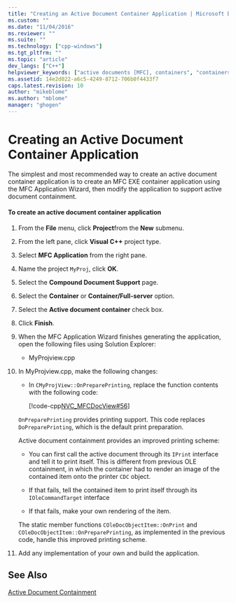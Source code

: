 ```yaml
---
title: "Creating an Active Document Container Application | Microsoft Docs"
ms.custom: ""
ms.date: "11/04/2016"
ms.reviewer: ""
ms.suite: ""
ms.technology: ["cpp-windows"]
ms.tgt_pltfrm: ""
ms.topic: "article"
dev_langs: ["C++"]
helpviewer_keywords: ["active documents [MFC], containers", "containers [MFC], active document", "active document containers [MFC], creating", "MFC COM, active document containment", "applications [MFC], active document container"]
ms.assetid: 14e2d022-a6c5-4249-8712-706b0f4433f7
caps.latest.revision: 10
author: "mikeblome"
ms.author: "mblome"
manager: "ghogen"
---
```

# Creating an Active Document Container Application
The simplest and most recommended way to create an active document container application is to create an MFC EXE container application using the MFC Application Wizard, then modify the application to support active document containment.  
  
#### To create an active document container application  
  
1.  From the **File** menu, click **Project**from the **New** submenu.  
  
2.  From the left pane, click **Visual C++** project type.  
  
3.  Select **MFC Application** from the right pane.  
  
4.  Name the project `MyProj`, click **OK**.  
  
5.  Select the **Compound Document Support** page.  
  
6.  Select the **Container** or **Container/Full-server** option.  
  
7.  Select the **Active document container** check box.  
  
8.  Click **Finish**.  
  
9. When the MFC Application Wizard finishes generating the application, open the following files using Solution Explorer:  
  
    -   MyProjview.cpp  
  
10. In MyProjview.cpp, make the following changes:  
  
    -   In `CMyProjView::OnPreparePrinting`, replace the function contents with the following code:  
  
         [!code-cpp[NVC_MFCDocView#56](../mfc/codesnippet/cpp/creating-an-active-document-container-application_1.cpp)]  
  
     `OnPreparePrinting` provides printing support. This code replaces `DoPreparePrinting`, which is the default print preparation.  
  
     Active document containment provides an improved printing scheme:  
  
    -   You can first call the active document through its `IPrint` interface and tell it to print itself. This is different from previous OLE containment, in which the container had to render an image of the contained item onto the printer `CDC` object.  
  
    -   If that fails, tell the contained item to print itself through its `IOleCommandTarget` interface  
  
    -   If that fails, make your own rendering of the item.  
  
     The static member functions `COleDocObjectItem::OnPrint` and `COleDocObjectItem::OnPreparePrinting`, as implemented in the previous code, handle this improved printing scheme.  
  
11. Add any implementation of your own and build the application.  
  
## See Also  
 [Active Document Containment](../mfc/active-document-containment.md)

